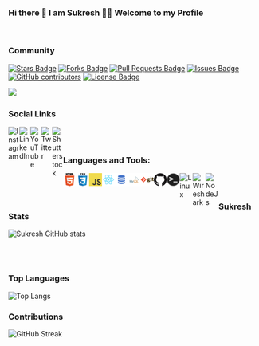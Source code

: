 ### Hi there 👋  I am Sukresh  👦‍👦 Welcome to my Profile  
 
<br />

### Community

<a href="https://github.com/sukreshmanda/sukreshmanda/stargazers"><img src="https://img.shields.io/github/stars/sukreshmanda/sukreshmanda" alt="Stars Badge"/></a>
<a href="https://github.com/sukreshmanda/sukreshmanda/network/members"><img src="https://img.shields.io/github/forks/sukreshmanda/sukreshmanda" alt="Forks Badge"/></a>
<a href="https://github.com/sukreshmanda/sukreshmanda/pulls"><img src="https://img.shields.io/github/issues-pr/sukreshmanda/sukreshmanda" alt="Pull Requests Badge"/></a>
<a href="https://github.com/sukreshmanda/sukreshmanda/issues"><img src="https://img.shields.io/github/issues/sukreshmanda/sukreshmanda" alt="Issues Badge"/></a>
<a href="https://github.com/sukreshmanda/sukreshmanda/graphs/contributors"><img alt="GitHub contributors" src="https://img.shields.io/github/contributors/sukreshmanda/sukreshmanda?color=2b9348"></a>
<a href="https://github.com/sukreshmanda/sukreshmanda/blob/master/LICENSE"><img src="https://img.shields.io/github/license/sukreshmanda/sukreshmanda?color=2b9348" alt="License Badge"/></a>


[<kbd><img target="_blank" width = "400px" src = "https://www.buymeacoffee.com/assets/img/guidelines/download-assets-2.svg"></kbd>](https://www.buymeacoffee.com/sukreshmanda)

### Social Links

[<img align="left" target="_blank" alt="Instagram" width="22px" src="https://cdn.jsdelivr.net/npm/simple-icons@v3/icons/instagram.svg">](https://www.instagram.com/sukreshmanda/)
[<img align ="left" target="_blank" alt="LinkedIn" width="22px" src="https://cdn.jsdelivr.net/npm/simple-icons@v3/icons/linkedin.svg">](https://www.linkedin.com/in/manda-sukresh-002640167/)
[<img align="left" target="_blank" alt="YouTube" width="22px" src="https://cdn.jsdelivr.net/npm/simple-icons@v3/icons/youtube.svg" />](https://youtube.com/c/dumbminds)
[<img align="left" target="_blank" alt="Twitter" width="22px" src="https://cdn.jsdelivr.net/npm/simple-icons@v3/icons/twitter.svg" />](https://twitter.com/mandasukresh)
[<img align="left" target="_blank" alt="Shutterstock" width="22px" src="https://cdn.jsdelivr.net/npm/simple-icons@v3/icons/shutterstock.svg" />](https://www.shutterstock.com/en/g/Sukresh?rid=284297511)
<br />
<br />

### Languages and Tools:

<img align="left" alt="HTML5" width="26px" src="https://raw.githubusercontent.com/github/explore/80688e429a7d4ef2fca1e82350fe8e3517d3494d/topics/html/html.png" />
<img align="left" alt="CSS3" width="26px" src="https://raw.githubusercontent.com/github/explore/80688e429a7d4ef2fca1e82350fe8e3517d3494d/topics/css/css.png" />
<img align="left" alt="JavaScript" width="26px" src="https://raw.githubusercontent.com/github/explore/80688e429a7d4ef2fca1e82350fe8e3517d3494d/topics/javascript/javascript.png" />
<img align="left" alt="React" width="26px" src="https://raw.githubusercontent.com/github/explore/80688e429a7d4ef2fca1e82350fe8e3517d3494d/topics/react/react.png" />
<img align="left" alt="SQL" width="26px" src="https://raw.githubusercontent.com/github/explore/80688e429a7d4ef2fca1e82350fe8e3517d3494d/topics/sql/sql.png" />
<img align="left" alt="MySQL" width="26px" src="https://raw.githubusercontent.com/github/explore/80688e429a7d4ef2fca1e82350fe8e3517d3494d/topics/mysql/mysql.png" />
<img align="left" alt="Git" width="26px" src="https://raw.githubusercontent.com/github/explore/80688e429a7d4ef2fca1e82350fe8e3517d3494d/topics/git/git.png" />
<img align="left" alt="GitHub" width="26px" src="https://raw.githubusercontent.com/github/explore/78df643247d429f6cc873026c0622819ad797942/topics/github/github.png" />
<img align="left" alt="Terminal" width="26px" src="https://raw.githubusercontent.com/github/explore/80688e429a7d4ef2fca1e82350fe8e3517d3494d/topics/terminal/terminal.png" />
<img align="left" alt="Linux" width="26px" src="https://pngimg.com/uploads/linux/linux_PNG47.png" />
<img align="left" alt="Wireshark" width="26px" src="https://upload.wikimedia.org/wikipedia/commons/thumb/d/df/Wireshark_icon.svg/1200px-Wireshark_icon.svg.png" />  
<img align="left" alt="NodeJs" width="26px" src="https://d2eip9sf3oo6c2.cloudfront.net/tags/images/000/000/256/full/nodejslogo.png" />
<br />
<br />

### Sukresh Stats

![Sukresh GitHub stats](https://github-readme-stats.vercel.app/api?username=sukreshmanda&show_icons=true&theme=radical&include_all_commits=true)

<br />
<br />

### Top Languages
![Top Langs](https://github-readme-stats.vercel.app/api/top-langs/?username=sukreshmanda&langs_count=10)

### Contributions
![GitHub Streak](https://github-readme-streak-stats.herokuapp.com/?user=sukreshmanda)
